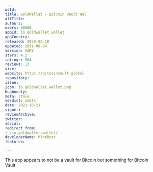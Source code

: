 ```yaml
---
wsId: 
title: GoldWallet - Bitcoin Vault Wal
altTitle: 
authors: 
users: 50000
appId: io.goldwallet.wallet
appCountry: 
released: 2020-02-18
updated: 2021-08-24
version: VARY
stars: 4.2
ratings: 504
reviews: 13
size: 
website: https://bitcoinvault.global
repository: 
issue: 
icon: io.goldwallet.wallet.png
bugbounty: 
meta: stale
verdict: nobtc
date: 2022-10-21
signer: 
reviewArchive: 
twitter: 
social: 
redirect_from:
- /io.goldwallet.wallet/
developerName: MineBest
features: 

---
```


This app appears to not be a vault for Bitcoin but something for Bitcoin Vault.

